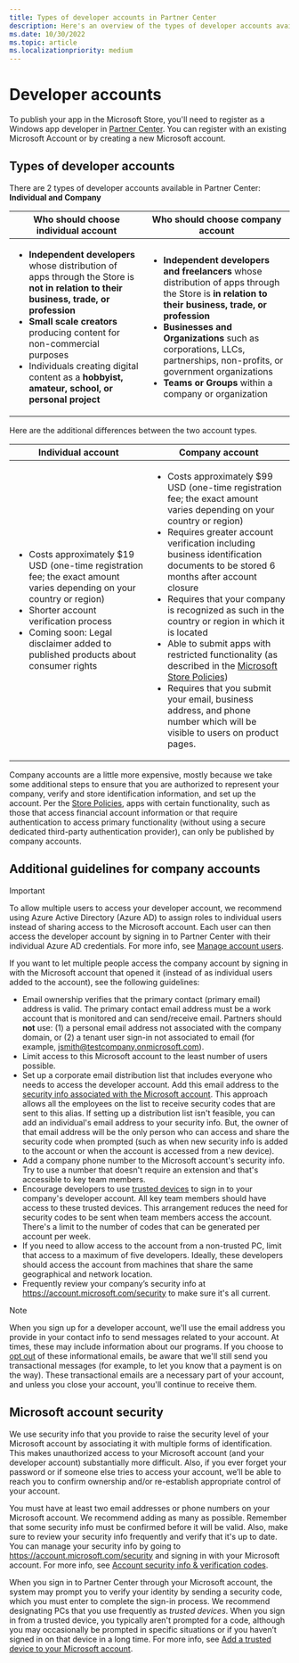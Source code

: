 ```yaml
---
title: Types of developer accounts in Partner Center
description: Here's an overview of the types of developer accounts available in Partner Center for submitting apps to Microsoft Store.
ms.date: 10/30/2022
ms.topic: article
ms.localizationpriority: medium
---
```


# Developer accounts

To publish your app in the Microsoft Store, you'll need to register as a Windows app developer in [Partner Center](https://developer.microsoft.com/microsoft-store/register/). You can register with an existing Microsoft Account or by creating a new Microsoft account.

## Types of developer accounts

There are 2 types of developer accounts available in Partner Center: **Individual and Company**

| Who should choose individual account | Who should choose company account |
|--------------------------------------|-----------------------------------|
|<ul><li> **Independent developers** whose distribution of apps through the Store is **not in relation to their business, trade, or profession**</li> <li> **Small scale creators** producing content for non-commercial purposes</li> <li> Individuals creating digital content as a **hobbyist, amateur, school, or personal project** </li></ui> | <ul><li> **Independent developers and freelancers** whose distribution of apps through the Store is **in relation to their business, trade, or profession** </li> <li> **Businesses and Organizations** such as corporations, LLCs, partnerships, non-profits, or government organizations </li> <li> **Teams or Groups** within a company or organization </li><ul> |


Here are the additional differences between the two account types.

| Individual account | Company account |
|--------------------|-----------------|
| <ul><li>Costs approximately $19 USD (one-time registration fee; the exact amount varies depending on your country or region)</li><li>Shorter account verification process</li><li>Coming soon: Legal disclaimer added to published products about consumer rights</li></ul> | <ul><li>Costs approximately $99 USD (one-time registration fee; the exact amount varies depending on your country or region)</li><li>Requires greater account verification including business identification documents to be stored 6 months after account closure</li><li>Requires that your company is recognized as such in the country or region in which it is located</li><li>Able to submit apps with restricted functionality (as described in the [Microsoft Store Policies](../store-policies.md#1014-account-type))</li><li>Requires that you submit your email, business address, and phone number which will be visible to users on product pages.</li></ul> |

Company accounts are a little more expensive, mostly because we take some additional steps to ensure that you are authorized to represent your company, verify and store identification information, and set up the account. Per the [Store Policies](../store-policies.md#1014-account-type), apps with certain functionality, such as those that access financial account information or that require authentication to access primary functionality (without using a secure dedicated third-party authentication provider), can only be published by company accounts.

## Additional guidelines for company accounts

> [!IMPORTANT]
> To allow multiple users to access your developer account, we recommend using Azure Active Directory (Azure AD) to assign roles to individual users instead of sharing access to the Microsoft account. Each user can then access the developer account by signing in to Partner Center with their individual Azure AD credentials. For more info, see [Manage account users](manage-account-users.md).

If you want to let multiple people access the company account by signing in with the Microsoft account that opened it (instead of as individual users added to the account), see the following guidelines:

- Email ownership verifies that the primary contact (primary email) address is valid. The primary contact email address must be a work account that is monitored and can send/receive email. Partners should **not** use: (1) a personal email address not associated with the company domain, or (2) a tenant user sign-in not associated to email (for example, jsmith@testcompany.onmicrosoft.com).
- Limit access to this Microsoft account to the least number of users possible.
- Set up a corporate email distribution list that includes everyone who needs to access the developer account. Add this email address to the [security info associated with the Microsoft account](https://account.microsoft.com/security). This approach allows all the employees on the list to receive security codes that are sent to this alias. If setting up a distribution list isn't feasible, you can add an individual's email address to your security info. But, the owner of that email address will be the only person who can access and share the security code when prompted (such as when new security info is added to the account or when the account is accessed from a new device).
- Add a company phone number to the Microsoft account's security info. Try to use a number that doesn't require an extension and that's accessible to key team members.
- Encourage developers to use [trusted devices](https://support.microsoft.com/help/12369/microsoft-account-add-a-trusted-device) to sign in to your company's developer account. All key team members should have access to these trusted devices. This arrangement reduces the need for security codes to be sent when team members access the account. There's a limit to the number of codes that can be generated per account per week.
- If you need to allow access to the account from a non-trusted PC, limit that access to a maximum of five developers. Ideally, these developers should access the account from machines that share the same geographical and network location.
- Frequently review your company’s security info at https://account.microsoft.com/security to make sure it's all current.

> [!NOTE]
> When you sign up for a developer account, we'll use the email address you provide in your contact info to send messages related to your account. At times, these may include information about our programs. If you choose to [opt out](https://account.microsoft.com/account/Account?ru=https%3A%2F%2Faccount.microsoft.com%2Fprofile%2Fcontact-info&destrt=profile-landing) of these informational emails, be aware that we'll still send you transactional messages (for example, to let you know that a payment is on the way). These transactional emails are a necessary part of your account, and unless you close your account, you'll continue to receive them.

## Microsoft account security

We use security info that you provide to raise the security level of your Microsoft account by associating it with multiple forms of identification. This makes unauthorized access to your Microsoft account (and your developer account) substantially more difficult. Also, if you ever forget your password or if someone else tries to access your account, we’ll be able to reach you to confirm ownership and/or re-establish appropriate control of your account.

You must have at least two email addresses or phone numbers on your Microsoft account. We recommend adding as many as possible. Remember that some security info must be confirmed before it will be valid. Also, make sure to review your security info frequently and verify that it's up to date. You can manage your security info by going to https://account.microsoft.com/security and signing in with your Microsoft account. For more info, see [Account security info & verification codes](https://support.microsoft.com/help/12428/microsoft-account-security-info-verification-codes).

When you sign in to Partner Center through your Microsoft account, the system may prompt you to verify your identity by sending a security code, which you must enter to complete the sign-in process. We recommend designating PCs that you use frequently as *trusted devices*. When you sign in from a trusted device, you typically aren't prompted for a code, although you may occasionally be prompted in specific situations or if you haven’t signed in on that device in a long time. For more info, see [Add a trusted device to your Microsoft account](https://support.microsoft.com/help/12369/microsoft-account-add-a-trusted-device).
